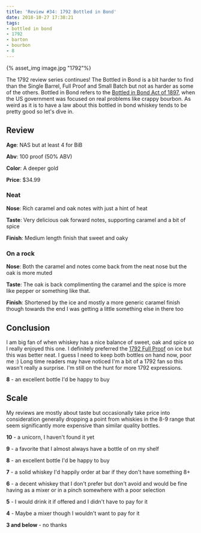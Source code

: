 ```yaml
---
title: 'Review #34: 1792 Bottled in Bond'
date: 2018-10-27 17:38:21
tags:
- bottled in bond
- 1792
- barton
- bourbon
- 8
---
```


{% asset_img image.jpg "1792"%}

The 1792 review series continues! The Bottled in Bond is a bit harder to find than the Single Barrel, Full Proof and Small Batch but not as harder as some of the others. Bottled in Bond refers to the [Bottled in Bond Act of 1897](https://en.wikipedia.org/wiki/Bottled_in_bond), when the US government was focused on real problems like crappy bourbon. As weird as it is to have a law about this bottled in bond whiskey tends to be pretty good so let's dive in.

## Review
**Age**: NAS but at least 4 for BiB

**Abv**: 100 proof (50% ABV)

**Color**: A deeper gold

**Price**: $34.99

### Neat
**Nose**: Rich caramel and oak notes with just a hint of heat

**Taste**: Very delicious oak forward notes, supporting caramel and a bit of spice

**Finish**: Medium length finish that sweet and oaky

### On a rock
**Nose**: Both the caramel and notes come back from the neat nose but the oak is more muted

**Taste**: The oak is back complimenting the caramel and the spice is more like pepper or something like that.

**Finish**: Shortened by the ice and mostly a more generic caramel finish though towards the end I was getting a little something else in there too

## Conclusion
I am big fan of when whiskey has a nice balance of sweet, oak and spice so I really enjoyed this one. I definitely preferred the [1792 Full Proof](http://atxbourbon.com/2018/09/24/Review-19-1792-Full-Proof/) on ice but this was better neat. I guess I need to keep both bottles on hand now, poor me :) Long time readers may have noticed I'm a bit of a 1792 fan so this wasn't really a surprise. I'm still on the hunt for more 1792 expressions.

**8** - an excellent bottle I'd be happy to buy

## Scale
My reviews are mostly about taste but occasionally take price into consideration generally dropping a point from whiskies in the 8-9 range that seem significantly more expensive than similar quality bottles.

**10** - a unicorn, I haven't found it yet

**9** - a favorite that I almost always have a bottle of on my shelf

**8** - an excellent bottle I'd be happy to buy

**7** - a solid whiskey I'd happily order at bar if they don't have something 8+

**6** - a decent whiskey that I don't prefer but don't avoid and would be fine having as a mixer or in a pinch somewhere with a poor selection

**5** - I would drink it if offered and I didn't have to pay for it

**4** - Maybe a mixer though I wouldn't want to pay for it

**3 and below** - no thanks 